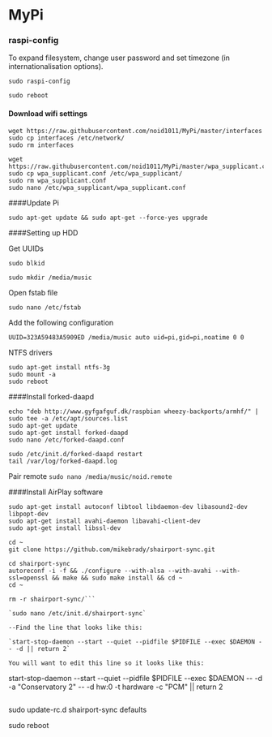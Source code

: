 # MyPi

### raspi-config

To expand filesystem, change user password and set timezone (in internationalisation options).

`sudo raspi-config`

`sudo reboot`

#### Download wifi settings

```
wget https://raw.githubusercontent.com/noid1011/MyPi/master/interfaces
sudo cp interfaces /etc/network/
sudo rm interfaces
```
```
wget https://raw.githubusercontent.com/noid1011/MyPi/master/wpa_supplicant.conf
sudo cp wpa_supplicant.conf /etc/wpa_supplicant/
sudo rm wpa_supplicant.conf
sudo nano /etc/wpa_supplicant/wpa_supplicant.conf
```


####Update Pi 

`sudo apt-get update && sudo apt-get --force-yes upgrade`

####Setting up HDD

Get UUIDs

`sudo blkid`

`sudo mkdir /media/music`

Open fstab file

`sudo nano /etc/fstab`

Add the following configuration

`UUID=323A59483A5909ED /media/music auto uid=pi,gid=pi,noatime 0 0`

NTFS drivers
```
sudo apt-get install ntfs-3g
sudo mount -a
sudo reboot
```
####Install forked-daapd

```
echo "deb http://www.gyfgafguf.dk/raspbian wheezy-backports/armhf/" | sudo tee -a /etc/apt/sources.list
sudo apt-get update
sudo apt-get install forked-daapd
sudo nano /etc/forked-daapd.conf
```
```
sudo /etc/init.d/forked-daapd restart
tail /var/log/forked-daapd.log
```

Pair remote
`sudo nano /media/music/noid.remote`

####Install AirPlay software

```
sudo apt-get install autoconf libtool libdaemon-dev libasound2-dev libpopt-dev
sudo apt-get install avahi-daemon libavahi-client-dev
sudo apt-get install libssl-dev
```
```
cd ~
git clone https://github.com/mikebrady/shairport-sync.git

cd shairport-sync
autoreconf -i -f && ./configure --with-alsa --with-avahi --with-ssl=openssl && make && sudo make install && cd ~
cd ~

rm -r shairport-sync/```

`sudo nano /etc/init.d/shairport-sync`

--Find the line that looks like this:

`start-stop-daemon --start --quiet --pidfile $PIDFILE --exec $DAEMON -- -d || return 2`

You will want to edit this line so it looks like this:
```
start-stop-daemon --start --quiet --pidfile $PIDFILE --exec $DAEMON -- -d -a "Conservatory 2" -- -d hw:0 -t hardware -c "PCM" || return 2
```
```
sudo update-rc.d shairport-sync defaults

sudo reboot
```



